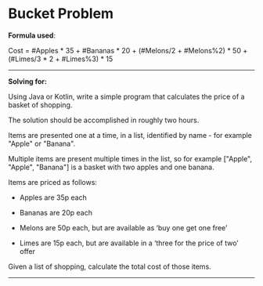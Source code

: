 # Bucket Problem


**Formula used**:

Cost = #Apples * 35 + #Bananas * 20 + (#Melons/2 + #Melons%2) * 50 + (#Limes/3 * 2 + #Limes%3) * 15

---

**Solving for:**

Using Java or Kotlin, write a simple program that calculates the price of a basket of shopping.

The solution should be accomplished in roughly two hours.

Items are presented one at a time, in a list, identified by name - for example "Apple" or "Banana".

Multiple items are present multiple times in the list, so for example ["Apple", "Apple", "Banana"] is a basket with two apples and one banana.

Items are priced as follows:

- Apples are 35p each

- Bananas are 20p each

- Melons are 50p each, but are available as ‘buy one get one free’

- Limes are 15p each, but are available in a ‘three for the price of two’ offer

Given a list of shopping, calculate the total cost of those items.

---
